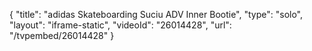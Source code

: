 {
    "title": "adidas Skateboarding Suciu ADV Inner Bootie",
    "type": "solo",
    "layout": "iframe-static",
    "videoId": "26014428",
    "url": "\/tvpembed\/26014428"
}
